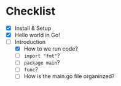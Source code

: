 # Checklist
- [x] Install & Setup
- [x] Hello world in Go!
- [ ] Introduction
    - [x] How to we run code?
    - [ ] `import "fmt"`?
    - [ ] `package main`?
    - [ ] `func`?
    - [ ] How is the main.go file organinzed?
